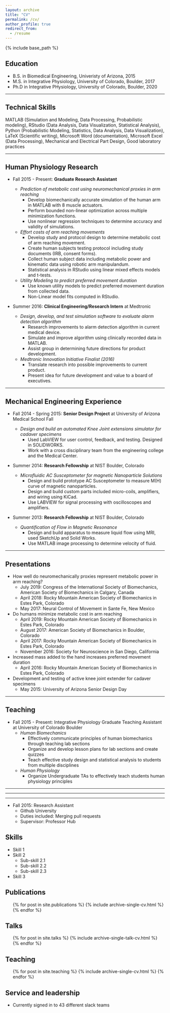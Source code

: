 ```yaml
---
layout: archive
title: "CV"
permalink: /cv/
author_profile: true
redirect_from:
  - /resume
---
```


{% include base_path %}

## Education
* B.S. in Biomedical Engineering, Univeristy of Arizona, 2015
* M.S. in Integrative Physiology, University of Colorado, Boulder, 2017
* Ph.D in Integrative PHysiology, University of Colorado, Boulder, 2020
___

## Technical Skills
MATLAB (Simulation and Modeling, Data Processing, Probabilistic modeling), RStudio (Data Analysis, Data Visualization, Statistical Analysis), Python (Probabilistic Modeling, Statistics, Data Analysis, Data Visualization), LaTeX (Scientific writing), Microsoft Word (documentation), Microsoft Excel (Data Processing), Mechanical and Electrical Part Design, Good laboratory practices

___

## Human Physiology Research
* Fall 2015 - Present: **Graduate Research Assistant**
  * _Prediction of metabolic cost using neuromechanical proxies in arm reaching_
    * Develop biomechanically accurate simulation of the human arm in MATLAB with 8 muscle actuators.
    * Perform bounded non-linear optimization across multiple minimization functions.
    * Use nonlinear regression techniques to determine accuracy and validity of simulations.
  * _Effort costs of arm reaching movements_
    * Develop study and protocol design to determine metabolic cost of arm reaching movement.
    * Create human subjects testing protocol including study documents (IRB, consent forms).
    * Collect human subject data including metabolic power and kinematic data using robotic arm manipulandum.
    * Statistical analysis in RStudio using linear mixed effects models and t-tests.
  * _Utility Modeling to predict preferred movement duration_
    * Use known utility models to predict preferred movement duration from collected data.
    * Non-Linear model fits computed in RStudio.

* Summer 2016: **Clinical Engineering/Research Intern** at Medtronic
  * _Design, develop, and test simulation software to evaluate alarm detection algorithm_
    * Research improvements to alarm detection algorithm in current medical device.
    * Simulate and improve algorithm using clinically recorded data in MATLAB.
    * Assist group in determining future directions for product development.
  * _Medtronic Innovation Initiative Finalist (2016)_
    * Translate research into possible improvements to current product.
    * Present idea for future development and value to a board of executives.

___

## Mechanical Engineering Experience
* Fall 2014 - Spring 2015: **Senior Design Project** at University of Arizona Medical School Fall
  * _Design and build an automated Knee Joint extensions simulator for cadaver specimens_
    * Used LabVIEW for user control, feedback, and testing. Designed in SOLIDWORKS.
    * Work with a cross disciplinary team from the engineering college and the Medical Center.
 
* Summer 2014: **Research Fellowship** at NIST Boulder, Colorado
  * _Microfluidic AC Susceptometer for magnetic Nanoparticle Solutions_
    * Design and build prototype AC Susceptometer to measure M(H) curve of magnetic nanoparticles.
    * Design and build custom parts included micro-coils, amplifiers, and wiring using KiCad.
    * Use LABVIEW for signal processing with oscilloscopes and amplifiers.
 
* Summer 2013: **Research Fellowship** at NIST Boulder, Colorado
  * _Quantification of Flow in Magnetic Resonance_
    * Design and build apparatus to measure liquid flow using MRI, used SketchUp and Solid Works.
    * Use MATLAB image processing to determine velocity of fluid.

___

## Presentations
* How well do neuromechanically proxies represent metabolic power in arm reaching?
  * July 2019: Congress of the International Society of Biomechanics, American Society of Biomechanics in Calgary, Canada
  * April 2018: Rocky Mountain American Society of Biomechanics in Estes Park, Colorado
  * May 2017: Neural Control of Movement in Sante Fe, New Mexico
* Do humans minimize metabolic cost in arm reaching
  * April 2019: Rocky Mountain American Society of Biomechanics in Estes Park, Colorado
  * August 2017: American Society of Biomechanics in Boulder, Colorado
  * April 2017: Rocky Mountain American Society of Biomechanics in Estes Park, Colorado
  * November 2016: Society for Neuroscience in San Diego, California
* Increased mass added to the hand increases preferred movement duration
  * April 2016: Rocky Mountain American Society of Biomechanics in Estes Park, Colorado
* Development and testing of active knee joint extender for cadaver specimens
  * May 2015: University of Arizona Senior Design Day

___

## Teaching
* Fall 2015 - Present: Integrative Physiology Graduate Teaching Assistant at University of Colorado Boulder
  * _Human Biomechanics_
    * Effectively communicate principles of human biomechanics through teaching lab sections
    * Organize and develop lesson plans for lab sections and create quizzes
    * Teach effective study design and statistical analysis to students from multiple disciplines
  * _Human Physiology_
    * Organize Undergraduate TAs to effectively teach students human physiology principles



___
___
___

* Fall 2015: Research Assistant
  * Github University
  * Duties included: Merging pull requests
  * Supervisor: Professor Hub
  
## Skills
* Skill 1
* Skill 2
  * Sub-skill 2.1
  * Sub-skill 2.2
  * Sub-skill 2.3
* Skill 3

## Publications
  <ul>{% for post in site.publications %}
    {% include archive-single-cv.html %}
  {% endfor %}</ul>
  
## Talks
  <ul>{% for post in site.talks %}
    {% include archive-single-talk-cv.html %}
  {% endfor %}</ul>
  
## Teaching
  <ul>{% for post in site.teaching %}
    {% include archive-single-cv.html %}
  {% endfor %}</ul>
  
## Service and leadership
* Currently signed in to 43 different slack teams

